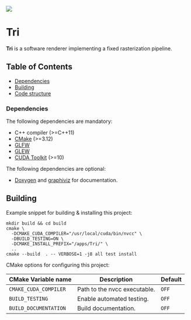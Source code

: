 <a href="https://github.com/moddyz/Tri/actions?query=workflow%3A%22Build+and+test%22"><img src="https://github.com/moddyz/Tri/workflows/Build%20and%20test/badge.svg"/></a>

# Tri

**Tri** is a software renderer implementing a fixed rasterization pipeline.

## Table of Contents

- [Dependencies](#dependencies)
- [Building](#building)
- [Code structure](#code-structure)

### Dependencies

The following dependencies are mandatory:
- C++ compiler (>=C++11)
- [CMake](https://cmake.org/documentation/) (>=3.12)
- [GLFW](https://www.glfw.org/) 
- [GLEW](http://glew.sourceforge.net/) 
- [CUDA Toolkit](https://developer.nvidia.com/cuda-toolkit) (>=10)

The following dependencies are optional:
- [Doxygen](https://www.doxygen.nl/index.html) and [graphiviz](https://graphviz.org/) for documentation.

## Building

Example snippet for building & installing this project:
```
mkdir build && cd build
cmake \
  -DCMAKE_CUDA_COMPILER="/usr/local/cuda/bin/nvcc" \
  -DBUILD_TESTING=ON \
  -DCMAKE_INSTALL_PREFIX="/apps/Tri/" \
  .. 
cmake --build  . -- VERBOSE=1 -j8 all test install
```
CMake options for configuring this project:

| CMake Variable name     | Description                                                            | Default |
| ----------------------- | ---------------------------------------------------------------------- | ------- |
| `CMAKE_CUDA_COMPILER`   | Path to the nvcc executable.                                           | `OFF`   |
| `BUILD_TESTING`         | Enable automated testing.                                              | `OFF`   |
| `BUILD_DOCUMENTATION`   | Build documentation.                                                   | `OFF`   |
